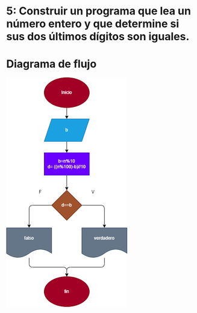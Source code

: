 #  5: Construir un programa que lea un número entero y que determine si sus dos últimos dígitos son iguales.

# Diagrama de flujo 
![Diagrama de flujo](diagrama.png "diagrama de flujo")